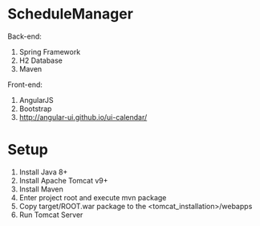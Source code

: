 # ScheduleManager

Back-end:
1. Spring Framework
2. H2 Database
3. Maven

Front-end:
1. AngularJS
2. Bootstrap
3. http://angular-ui.github.io/ui-calendar/

# Setup
1. Install Java 8+
2. Install Apache Tomcat v9+
3. Install Maven
4. Enter project root and execute mvn package
5. Copy target/ROOT.war package to the <tomcat_installation>/webapps
6. Run Tomcat Server
